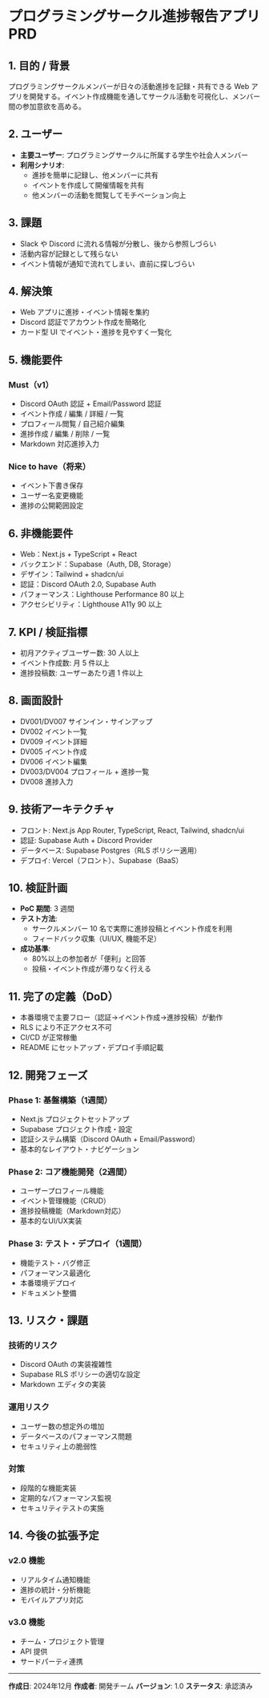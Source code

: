 # プログラミングサークル進捗報告アプリ PRD

## 1. 目的 / 背景
プログラミングサークルメンバーが日々の活動進捗を記録・共有できる Web アプリを開発する。イベント作成機能を通してサークル活動を可視化し、メンバー間の参加意欲を高める。

## 2. ユーザー
- **主要ユーザー**: プログラミングサークルに所属する学生や社会人メンバー
- **利用シナリオ**:
  - 進捗を簡単に記録し、他メンバーに共有
  - イベントを作成して開催情報を共有
  - 他メンバーの活動を閲覧してモチベーション向上

## 3. 課題
- Slack や Discord に流れる情報が分散し、後から参照しづらい
- 活動内容が記録として残らない
- イベント情報が通知で流れてしまい、直前に探しづらい

## 4. 解決策
- Web アプリに進捗・イベント情報を集約
- Discord 認証でアカウント作成を簡略化
- カード型 UI でイベント・進捗を見やすく一覧化

## 5. 機能要件
### Must（v1）
- Discord OAuth 認証 + Email/Password 認証
- イベント作成 / 編集 / 詳細 / 一覧
- プロフィール閲覧 / 自己紹介編集
- 進捗作成 / 編集 / 削除 / 一覧
- Markdown 対応進捗入力

### Nice to have（将来）
- イベント下書き保存
- ユーザー名変更機能
- 進捗の公開範囲設定

## 6. 非機能要件
- Web：Next.js + TypeScript + React
- バックエンド：Supabase（Auth, DB, Storage）
- デザイン：Tailwind + shadcn/ui
- 認証：Discord OAuth 2.0, Supabase Auth
- パフォーマンス：Lighthouse Performance 80 以上
- アクセシビリティ：Lighthouse A11y 90 以上

## 7. KPI / 検証指標
- 初月アクティブユーザー数: 30 人以上
- イベント作成数: 月 5 件以上
- 進捗投稿数: ユーザーあたり週 1 件以上

## 8. 画面設計
- DV001/DV007 サインイン・サインアップ
- DV002 イベント一覧
- DV009 イベント詳細
- DV005 イベント作成
- DV006 イベント編集
- DV003/DV004 プロフィール + 進捗一覧
- DV008 進捗入力

## 9. 技術アーキテクチャ
- フロント: Next.js App Router, TypeScript, React, Tailwind, shadcn/ui
- 認証: Supabase Auth + Discord Provider
- データベース: Supabase Postgres（RLS ポリシー適用）
- デプロイ: Vercel（フロント）、Supabase（BaaS）

## 10. 検証計画
- **PoC 期間**: 3 週間
- **テスト方法**:
  - サークルメンバー 10 名で実際に進捗投稿とイベント作成を利用
  - フィードバック収集（UI/UX, 機能不足）
- **成功基準**:
  - 80%以上の参加者が「便利」と回答
  - 投稿・イベント作成が滞りなく行える

## 11. 完了の定義（DoD）
- 本番環境で主要フロー（認証→イベント作成→進捗投稿）が動作
- RLS により不正アクセス不可
- CI/CD が正常稼働
- README にセットアップ・デプロイ手順記載

## 12. 開発フェーズ
### Phase 1: 基盤構築（1週間）
- Next.js プロジェクトセットアップ
- Supabase プロジェクト作成・設定
- 認証システム構築（Discord OAuth + Email/Password）
- 基本的なレイアウト・ナビゲーション

### Phase 2: コア機能開発（2週間）
- ユーザープロフィール機能
- イベント管理機能（CRUD）
- 進捗投稿機能（Markdown対応）
- 基本的なUI/UX実装

### Phase 3: テスト・デプロイ（1週間）
- 機能テスト・バグ修正
- パフォーマンス最適化
- 本番環境デプロイ
- ドキュメント整備

## 13. リスク・課題
### 技術的リスク
- Discord OAuth の実装複雑性
- Supabase RLS ポリシーの適切な設定
- Markdown エディタの実装

### 運用リスク
- ユーザー数の想定外の増加
- データベースのパフォーマンス問題
- セキュリティ上の脆弱性

### 対策
- 段階的な機能実装
- 定期的なパフォーマンス監視
- セキュリティテストの実施

## 14. 今後の拡張予定
### v2.0 機能
- リアルタイム通知機能
- 進捗の統計・分析機能
- モバイルアプリ対応

### v3.0 機能
- チーム・プロジェクト管理
- API 提供
- サードパーティ連携

---

**作成日**: 2024年12月
**作成者**: 開発チーム
**バージョン**: 1.0
**ステータス**: 承認済み
